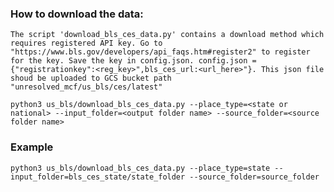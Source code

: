 ### How to download the data:
`The script 'download_bls_ces_data.py' contains a download method which requires registered API key. Go to "https://www.bls.gov/developers/api_faqs.htm#register2" to register for the key. Save the key in config.json. config.json = {"registrationkey":<reg_key>",bls_ces_url:<url_here>"}. This json file shoud be uploaded to GCS bucket path "unresolved_mcf/us_bls/ces/latest"`


`python3 us_bls/download_bls_ces_data.py --place_type=<state or national> --input_folder=<output folder name> --source_folder=<source folder name>`

### Example
`python3 us_bls/download_bls_ces_data.py --place_type=state --input_folder=bls_ces_state/state_folder --source_folder=source_folder`